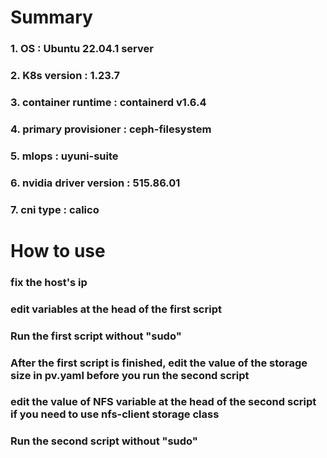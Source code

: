 # Summary
### 1. OS : Ubuntu 22.04.1 server
### 2. K8s version : 1.23.7
### 3. container runtime : containerd v1.6.4
### 4. primary provisioner : ceph-filesystem
### 5. mlops : uyuni-suite
### 6. nvidia driver version : 515.86.01
### 7. cni type : calico

# How to use
### fix the host's ip
### edit variables at the head of the first script
### Run the first script without "sudo"
### After the first script is finished, edit the value of the storage size in pv.yaml before you run the second script
### edit the value of NFS variable at the head of the second script if you need to use nfs-client storage class
### Run the second script without "sudo"
